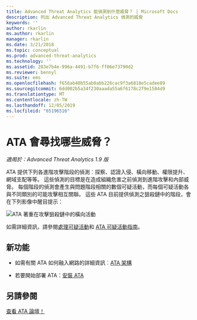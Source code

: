 ```yaml
---
title: Advanced Threat Analytics 能偵測到什麼威脅？ | Microsoft Docs
description: 列出 Advanced Threat Analytics 偵測的威脅
keywords: ''
author: rkarlin
ms.author: rkarlin
manager: rkarlin
ms.date: 3/21/2018
ms.topic: conceptual
ms.prod: advanced-threat-analytics
ms.technology: ''
ms.assetid: 283e7b4e-996a-4491-b7f6-ff06e73790d2
ms.reviewer: bennyl
ms.suite: ems
ms.openlocfilehash: f656ab40b55ab0abb226cac9f3a6818e5cadee89
ms.sourcegitcommit: 6dd002b5a34f230aaada55a6f6178c2f9e1584d9
ms.translationtype: MT
ms.contentlocale: zh-TW
ms.lasthandoff: 12/05/2019
ms.locfileid: "65196516"
---
```

# <a name="what-threats-does-ata-look-for"></a>ATA 會尋找哪些威脅？


*適用於：Advanced Threat Analytics 1.9 版*

ATA 提供下列各進階攻擊階段的偵測︰探察、認證入侵、橫向移動、權限提升、網域支配等等。 這些偵測的目標是在造成組織危害之前偵測到進階攻擊和內部威脅。
每個階段的偵測會產生與問題階段相關的數個可疑活動，而每個可疑活動各與不同類別的可能攻擊相互關聯。
這些 ATA 目前提供偵測之狙殺鏈中的階段，會在下列影像中醒目提示：

![ATA 著重在攻擊狙殺鏈中的橫向活動](media/attack-kill-chain-small.jpg)


如需詳細資訊，請參閱[處理可疑活動](working-with-suspicious-activities.md)和 [ATA 可疑活動指南](suspicious-activity-guide.md)。


## <a name="whats-next"></a>新功能

-   如需有關 ATA 如何融入網路的詳細資訊︰[ATA 架構](ata-architecture.md)

-   若要開始部署 ATA：[安裝 ATA](install-ata-step1.md)


## <a name="see-also"></a>另請參閱
[查看 ATA 論壇！](https://social.technet.microsoft.com/Forums/security/home?forum=mata)
